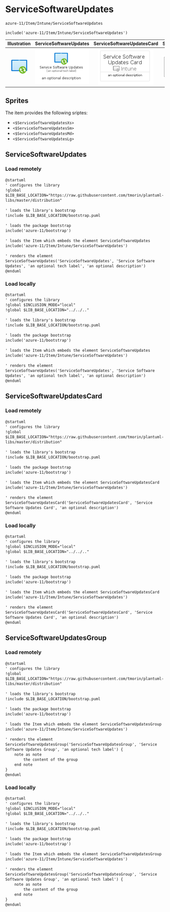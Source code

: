 # ServiceSoftwareUpdates


```text
azure-11/Item/Intune/ServiceSoftwareUpdates
```

```text
include('azure-11/Item/Intune/ServiceSoftwareUpdates')
```



| Illustration | ServiceSoftwareUpdates | ServiceSoftwareUpdatesCard | ServiceSoftwareUpdatesGroup |
| :---: | :---: | :---: | :---: |
| ![illustration for Illustration](../../../azure-11/Item/Intune/ServiceSoftwareUpdates.png) | ![illustration for ServiceSoftwareUpdates](../../../azure-11/Item/Intune/ServiceSoftwareUpdates.Local.png) | ![illustration for ServiceSoftwareUpdatesCard](../../../azure-11/Item/Intune/ServiceSoftwareUpdatesCard.Local.png) | ![illustration for ServiceSoftwareUpdatesGroup](../../../azure-11/Item/Intune/ServiceSoftwareUpdatesGroup.Local.png) |



## Sprites
The item provides the following sriptes:

- `<$ServiceSoftwareUpdatesXs>`
- `<$ServiceSoftwareUpdatesSm>`
- `<$ServiceSoftwareUpdatesMd>`
- `<$ServiceSoftwareUpdatesLg>`





## ServiceSoftwareUpdates

### Load remotely
```plantuml
@startuml
' configures the library
!global $LIB_BASE_LOCATION="https://raw.githubusercontent.com/tmorin/plantuml-libs/master/distribution"

' loads the library's bootstrap
!include $LIB_BASE_LOCATION/bootstrap.puml

' loads the package bootstrap
include('azure-11/bootstrap')

' loads the Item which embeds the element ServiceSoftwareUpdates
include('azure-11/Item/Intune/ServiceSoftwareUpdates')

' renders the element
ServiceSoftwareUpdates('ServiceSoftwareUpdates', 'Service Software Updates', 'an optional tech label', 'an optional description')
@enduml
```

### Load locally
```plantuml
@startuml
' configures the library
!global $INCLUSION_MODE="local"
!global $LIB_BASE_LOCATION="../../.."

' loads the library's bootstrap
!include $LIB_BASE_LOCATION/bootstrap.puml

' loads the package bootstrap
include('azure-11/bootstrap')

' loads the Item which embeds the element ServiceSoftwareUpdates
include('azure-11/Item/Intune/ServiceSoftwareUpdates')

' renders the element
ServiceSoftwareUpdates('ServiceSoftwareUpdates', 'Service Software Updates', 'an optional tech label', 'an optional description')
@enduml
```

## ServiceSoftwareUpdatesCard

### Load remotely
```plantuml
@startuml
' configures the library
!global $LIB_BASE_LOCATION="https://raw.githubusercontent.com/tmorin/plantuml-libs/master/distribution"

' loads the library's bootstrap
!include $LIB_BASE_LOCATION/bootstrap.puml

' loads the package bootstrap
include('azure-11/bootstrap')

' loads the Item which embeds the element ServiceSoftwareUpdatesCard
include('azure-11/Item/Intune/ServiceSoftwareUpdates')

' renders the element
ServiceSoftwareUpdatesCard('ServiceSoftwareUpdatesCard', 'Service Software Updates Card', 'an optional description')
@enduml
```

### Load locally
```plantuml
@startuml
' configures the library
!global $INCLUSION_MODE="local"
!global $LIB_BASE_LOCATION="../../.."

' loads the library's bootstrap
!include $LIB_BASE_LOCATION/bootstrap.puml

' loads the package bootstrap
include('azure-11/bootstrap')

' loads the Item which embeds the element ServiceSoftwareUpdatesCard
include('azure-11/Item/Intune/ServiceSoftwareUpdates')

' renders the element
ServiceSoftwareUpdatesCard('ServiceSoftwareUpdatesCard', 'Service Software Updates Card', 'an optional description')
@enduml
```

## ServiceSoftwareUpdatesGroup

### Load remotely
```plantuml
@startuml
' configures the library
!global $LIB_BASE_LOCATION="https://raw.githubusercontent.com/tmorin/plantuml-libs/master/distribution"

' loads the library's bootstrap
!include $LIB_BASE_LOCATION/bootstrap.puml

' loads the package bootstrap
include('azure-11/bootstrap')

' loads the Item which embeds the element ServiceSoftwareUpdatesGroup
include('azure-11/Item/Intune/ServiceSoftwareUpdates')

' renders the element
ServiceSoftwareUpdatesGroup('ServiceSoftwareUpdatesGroup', 'Service Software Updates Group', 'an optional tech label') {
    note as note
        the content of the group
    end note
}
@enduml
```

### Load locally
```plantuml
@startuml
' configures the library
!global $INCLUSION_MODE="local"
!global $LIB_BASE_LOCATION="../../.."

' loads the library's bootstrap
!include $LIB_BASE_LOCATION/bootstrap.puml

' loads the package bootstrap
include('azure-11/bootstrap')

' loads the Item which embeds the element ServiceSoftwareUpdatesGroup
include('azure-11/Item/Intune/ServiceSoftwareUpdates')

' renders the element
ServiceSoftwareUpdatesGroup('ServiceSoftwareUpdatesGroup', 'Service Software Updates Group', 'an optional tech label') {
    note as note
        the content of the group
    end note
}
@enduml
```

